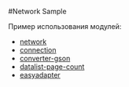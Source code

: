 #Network Sample

Пример использования модулей:
+ [network](../network)
+ [connection](../connection)
+ [converter-gson](../converter-gson)
+ [datalist-page-count](../datalist-page-count)
+ [easyadapter](../easyadapter)